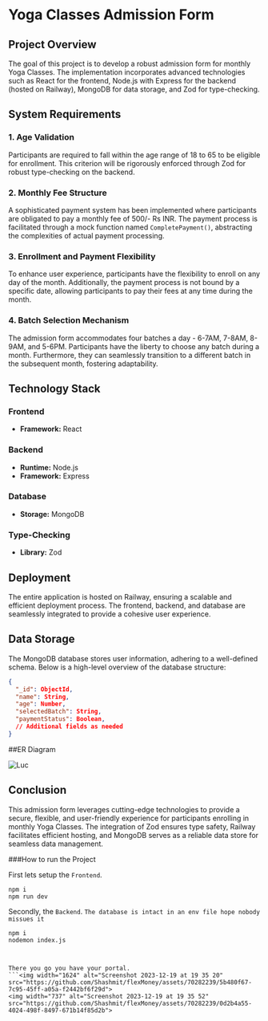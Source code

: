 # Yoga Classes Admission Form

## Project Overview

The goal of this project is to develop a robust admission form for monthly Yoga Classes. The implementation incorporates advanced technologies such as React for the frontend, Node.js with Express for the backend (hosted on Railway), MongoDB for data storage, and Zod for type-checking.

## System Requirements

### 1. Age Validation

Participants are required to fall within the age range of 18 to 65 to be eligible for enrollment. This criterion will be rigorously enforced through Zod for robust type-checking on the backend.

### 2. Monthly Fee Structure

A sophisticated payment system has been implemented where participants are obligated to pay a monthly fee of 500/- Rs INR. The payment process is facilitated through a mock function named `CompletePayment()`, abstracting the complexities of actual payment processing.

### 3. Enrollment and Payment Flexibility

To enhance user experience, participants have the flexibility to enroll on any day of the month. Additionally, the payment process is not bound by a specific date, allowing participants to pay their fees at any time during the month.

### 4. Batch Selection Mechanism

The admission form accommodates four batches a day - 6-7AM, 7-8AM, 8-9AM, and 5-6PM. Participants have the liberty to choose any batch during a month. Furthermore, they can seamlessly transition to a different batch in the subsequent month, fostering adaptability.

## Technology Stack

### Frontend

- **Framework:** React

### Backend

- **Runtime:** Node.js
- **Framework:** Express

### Database

- **Storage:** MongoDB

### Type-Checking

- **Library:** Zod

## Deployment

The entire application is hosted on Railway, ensuring a scalable and efficient deployment process. The frontend, backend, and database are seamlessly integrated to provide a cohesive user experience.

## Data Storage

The MongoDB database stores user information, adhering to a well-defined schema. Below is a high-level overview of the database structure:

```json
{
  "_id": ObjectId,
  "name": String,
  "age": Number,
  "selectedBatch": String,
  "paymentStatus": Boolean,
  // Additional fields as needed
}
```

##ER Diagram

![Luc](https://github.com/Shashmit/flexMoney/assets/70282239/f8e7891f-b38e-4b79-ba30-1d9b3347fcdb)

## Conclusion

This admission form leverages cutting-edge technologies to provide a secure, flexible, and user-friendly experience for participants enrolling in monthly Yoga Classes. The integration of Zod ensures type safety, Railway facilitates efficient hosting, and MongoDB serves as a reliable data store for seamless data management.

###How to run the Project

First lets setup the `Frontend`.
```
npm i
npm run dev
```
Secondly, the `Backend`.
`The database is intact in an env file hope nobody missues it`
```
npm i
nodemon index.js



There you go you have your portal.
```<img width="1624" alt="Screenshot 2023-12-19 at 19 35 20" src="https://github.com/Shashmit/flexMoney/assets/70282239/5b480f67-7c95-45ff-a05a-f2442bf6f29d">
<img width="737" alt="Screenshot 2023-12-19 at 19 35 52" src="https://github.com/Shashmit/flexMoney/assets/70282239/0d2b4a55-4024-498f-8497-671b14f85d2b">

